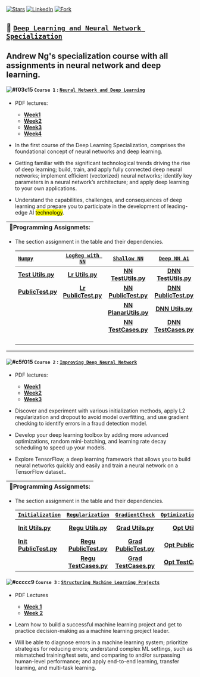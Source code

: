 [![Stars](https://img.shields.io/github/forks/kuta-ndze/neural-network-and-deep-learning-specialization?label=Stars&logoColor=orange&style=social)](https://github.com/kuta-ndze/neural-network-and-deep-learning-specialization/stargazers)
[![LinkedIn](https://img.shields.io/twitter/url?label=LinkedIn&logo=linkedIn&logoColor=red&style=social&url=https%3A%2F%2Fwww.linkedin.com%2Fin%2Fkuta-n-celdrick-b808ba169%2F)](https://www.linkedin.com/in/kuta-n-celdrick-b808ba169/)
[![Fork](https://img.shields.io/github/forks/kuta-ndze/neural-network-and-deep-learning-specialization?logoColor=orange&style=social)](https://github.com/kuta-ndze/neural-network-and-deep-learning-specialization/network/members)

## :traffic_light: [**`Deep Learning and Neural Network Specialization`**](https://www.coursera.org/programs/2339d1e5-504d-4412-ac0c-b05c637965db?collectionId=&currentTab=CATALOG&productId=W62RsyrdEeeFQQqyuQaohA&productType=s12n&showMiniModal=true)

## Andrew Ng's specialization course with all assignments in neural network and deep learning.

#### ![#f03c15](https://via.placeholder.com/15/f03c15/000000?text=+) `Course 1` : [**`Neural Network and Deep Learning`**](https://www.coursera.org/learn/neural-networks-deep-learning/home/welcome)

- PDF lectures:

  - [**Week1**](https://github.com/kuta-ndze/neural-network-and-deep-learning-specialization/blob/main/Course%201/C1_W1.pdf)
  - [**Week2**](https://github.com/kuta-ndze/neural-network-and-deep-learning-specialization/blob/main/Course%201/C1_W2.pdf)
  - [**Week3**](https://github.com/kuta-ndze/neural-network-and-deep-learning-specialization/blob/main/Course%201/C1_W3.pdf)
  - [**Week4**](https://github.com/kuta-ndze/neural-network-and-deep-learning-specialization/blob/main/Course%201/C1_W4.pdf)

- In the first course of the Deep Learning Specialization, comprises the foundational concept of neural networks and deep learning.
- Getting familiar with the significant technological trends driving the rise of deep learning; build, train, and apply fully connected deep neural networks; implement efficient (vectorized) neural networks; identify key parameters in a neural network’s architecture; and apply deep learning to your own applications.
- Understand the capabilities, challenges, and consequences of deep learning and prepare you to participate in the development of leading-edge AI <mark>technology</mark>.

| 🎲**Programming Assignmets:** |
| :---------------------------- |

- The section assignment in the table and their dependencies.

  | [**`Numpy`**](https://github.com/kuta-ndze/neural-network-and-deep-learning-specialization/blob/main/Course%201/Python_Basics_with_Numpy.ipynb) | [**`LogReg with NN`**](https://github.com/kuta-ndze/neural-network-and-deep-learning-specialization/blob/main/Course%201/Logistic_Regression_with_a_Neural_Network_mindset.ipynb) | [**`Shallow NN`**](https://github.com/kuta-ndze/neural-network-and-deep-learning-specialization/blob/main/Course%201/Planar_data_classification_with_one_hidden_layer.ipynb) | [**`Deep NN A1`**](https://github.com/kuta-ndze/neural-network-and-deep-learning-specialization/blob/main/Course%201/Building_your_Deep_Neural_Network_Step_by_Step.ipynb) | [**`Deep NN A2`**](https://github.com/kuta-ndze/neural-network-and-deep-learning-specialization/blob/main/Course%201/Deep%20Neural%20Network%20-%20Application.ipynb) |
  | :---------------------------------------------------------------------------------------------------------------------------------------------- | :-------------------------------------------------------------------------------------------------------------------------------------------------------------------------------: | :--------------------------------------------------------------------------------------------------------------------------------------------------------------------------: | :------------------------------------------------------------------------------------------------------------------------------------------------------------------------: | --------------------------------------------------------------------------------------------------------------------------------------------------------------------: |
  | [**Test Utils.py**](https://github.com/kuta-ndze/neural-network-and-deep-learning-specialization/blob/main/Course%201/test_utils.py)            |                         [**Lr Utils.py**](https://github.com/kuta-ndze/neural-network-and-deep-learning-specialization/blob/main/Course%201/lr_utils.py)                          |                  [**NN TestUtils.py**](https://github.com/kuta-ndze/neural-network-and-deep-learning-specialization/blob/main/Course%201/nn_test_utils.py)                   |                [**DNN TestUtils.py**](https://github.com/kuta-ndze/neural-network-and-deep-learning-specialization/blob/main/Course%201/dnn_test_utils.py)                 |                         [**DNN2 TestUtils.py**](https://github.com/kuta-ndze/neural-network-and-deep-learning-specialization/blob/main/Course%201/dnn2_test_utils.py) |
  | [**PublicTest.py**](https://github.com/kuta-ndze/neural-network-and-deep-learning-specialization/blob/main/Course%201/public_tests.py)          |                   [**Lr PublicTest.py**](https://github.com/kuta-ndze/neural-network-and-deep-learning-specialization/blob/main/Course%201/lr_public_tests.py)                    |                 [**NN PublicTest.py**](https://github.com/kuta-ndze/neural-network-and-deep-learning-specialization/blob/main/Course%201/nn_public_tests.py)                 |               [**DNN PublicTest.py**](https://github.com/kuta-ndze/neural-network-and-deep-learning-specialization/blob/main/Course%201/dnn_public_tests.py)               |                      [**DNN2 PublicTest.py**](https://github.com/kuta-ndze/neural-network-and-deep-learning-specialization/blob/main/Course%201/dnn2_public_tests.py) |
  |                                                                                                                                                 |                                                                                                                                                                                   |                  [**NN PlanarUtils.py**](https://github.com/kuta-ndze/neural-network-and-deep-learning-specialization/blob/main/Course%201/planar_utils.py)                  |                     [**DNN Utils.py**](https://github.com/kuta-ndze/neural-network-and-deep-learning-specialization/blob/main/Course%201/dnn_utils.py)                     |                            [**DNN2 Utils.py**](https://github.com/kuta-ndze/neural-network-and-deep-learning-specialization/blob/main/Course%201/dnn_app_utils_v3.py) |
  |                                                                                                                                                 |                                                                                                                                                                                   |                   [**NN TestCases.py**](https://github.com/kuta-ndze/neural-network-and-deep-learning-specialization/blob/main/Course%201/testCases_v2.py)                   |                 [**DNN TestCases.py**](https://github.com/kuta-ndze/neural-network-and-deep-learning-specialization/blob/main/Course%201/dnn_testCases.py)                 |                               [**Train Data**](https://github.com/kuta-ndze/neural-network-and-deep-learning-specialization/blob/main/Course%201/train_catvnoncat.h5) |
  |                                                                                                                                                 |                                                                                                                                                                                   |                                                                                                                                                                              |                                                                                                                                                                            |                                 [**Test Data**](https://github.com/kuta-ndze/neural-network-and-deep-learning-specialization/blob/main/Course%201/test_catvnoncat.h5) |

---

#### ![#c5f015](https://via.placeholder.com/15/c5f015/000000?text=+) `Course 2` : [**`Improving Deep Neural Network`**](https://www.coursera.org/learn/deep-neural-network/home/welcome)

- PDF lectures:

  - [**Week1**](https://github.com/kuta-ndze/neural-network-and-deep-learning-specialization/blob/main/Course%202/C2_W1.pdf)
  - [**Week2**](https://github.com/kuta-ndze/neural-network-and-deep-learning-specialization/blob/main/Course%202/C2_W2.pdf)
  - [**Week3**](https://github.com/kuta-ndze/neural-network-and-deep-learning-specialization/blob/main/Course%202/C2_W3.pdf)

- Discover and experiment with various initialization methods, apply L2 regularization and dropout to avoid model overfitting, and use gradient checking to identify errors in a fraud detection model.
- Develop your deep learning toolbox by adding more advanced optimizations, random mini-batching, and learning rate decay scheduling to speed up your models.
- Explore TensorFlow, a deep learning framework that allows you to build neural networks quickly and easily and train a neural network on a TensorFlow dataset..

| 🎲**Programming Assignmets:** |
| :---------------------------- |

- The section assignment in the table and their dependencies.

  | [**`Initialization`**](https://github.com/kuta-ndze/neural-network-and-deep-learning-specialization/blob/main/Course%202/Initialization.ipynb)   | [**`Regularization`**](https://github.com/kuta-ndze/neural-network-and-deep-learning-specialization/blob/main/Course%202/Regularization.ipynb)  | [**`GradientCheck`**](https://github.com/kuta-ndze/neural-network-and-deep-learning-specialization/blob/main/Course%202/Gradient_Checking.ipynb) | [**`OptimizationMethods`**](https://github.com/kuta-ndze/neural-network-and-deep-learning-specialization/blob/main/Course%202/Optimization_methods.ipynb) |                                                                                                                [**`TensorFlowIntro`**](https://github.com/kuta-ndze/neural-network-and-deep-learning-specialization/blob/main/Course%202/Tensorflow_introduction.ipynb) |
  | :----------------------------------------------------------------------------------------------------------------------------------------------- | :---------------------------------------------------------------------------------------------------------------------------------------------: | :----------------------------------------------------------------------------------------------------------------------------------------------: | :-------------------------------------------------------------------------------------------------------------------------------------------------------: | ----------------------------------------------------------------------------------------------------------------------------------------------------------------------------------------------------------------------------------------------------------------------: |
  | [**Init Utils.py**](https://github.com/kuta-ndze/neural-network-and-deep-learning-specialization/blob/main/Course%202/init_utils.py)             |       [**Regu Utils.py**](https://github.com/kuta-ndze/neural-network-and-deep-learning-specialization/blob/main/Course%202/reg_utils.py)       |        [**Grad Utils.py**](https://github.com/kuta-ndze/neural-network-and-deep-learning-specialization/blob/main/Course%202/gc_utils.py)        |          [**Opt Utils.py**](https://github.com/kuta-ndze/neural-network-and-deep-learning-specialization/blob/main/Course%202/opt_utils_v1a.py)           | [**TfUtils.py**](https://github.com/kuta-ndze/neural-network-and-deep-learning-specialization/blob/main/Course%202/tf_utils.py) [**ImprovUtils.py**](https://github.com/kuta-ndze/neural-network-and-deep-learning-specialization/blob/main/Course%202/improv_utils.py) |
  | [**Init PublicTest.py**](https://github.com/kuta-ndze/neural-network-and-deep-learning-specialization/blob/main/Course%202/init_public_tests.py) | [**Regu PublicTest.py**](https://github.com/kuta-ndze/neural-network-and-deep-learning-specialization/blob/main/Course%202/reg_public_tests.py) |  [**Grad PublicTest.py**](https://github.com/kuta-ndze/neural-network-and-deep-learning-specialization/blob/main/Course%202/gc_public_tests.py)  |      [**Opt PublicTest.py**](https://github.com/kuta-ndze/neural-network-and-deep-learning-specialization/blob/main/Course%202/opt_public_tests.py)       |                                                                                                                     [**ImprovPublicTest.py**](https://github.com/kuta-ndze/neural-network-and-deep-learning-specialization/blob/main/Course%202/improv_public_tests.py) |
  |                                                                                                                                                  |   [**Regu TestCases.py**](https://github.com/kuta-ndze/neural-network-and-deep-learning-specialization/blob/main/Course%202/reg_testCases.py)   |    [**Grad TestCases.py**](https://github.com/kuta-ndze/neural-network-and-deep-learning-specialization/blob/main/Course%202/gc_testCases.py)    |        [**Opt TestCases.py**](https://github.com/kuta-ndze/neural-network-and-deep-learning-specialization/blob/main/Course%202/opt_testCases.py)         |                                                                                                                        [**ImprovTestUtils.py**](https://github.com/kuta-ndze/neural-network-and-deep-learning-specialization/blob/main/Course%202/improv_test_utils.py) |

#### ![#ccccc9](https://via.placeholder.com/15/ccccc9/000000?text=+) `Course 3` : [**`Structuring Machine Learning Projects`**](https://www.coursera.org/learn/machine-learning-projects/home/welcome)

- PDF Lectures

  - [**Week 1**](https://github.com/kuta-ndze/neural-network-and-deep-learning-specialization/blob/main/Course%203/C3_W1.pdf)
  - [**Week 2**](https://github.com/kuta-ndze/neural-network-and-deep-learning-specialization/blob/main/Course%203/C3_W2.pdf)

- Learn how to build a successful machine learning project and get to practice decision-making as a machine learning project leader.

- Will be able to diagnose errors in a machine learning system; prioritize strategies for reducing errors; understand complex ML settings, such as mismatched training/test sets, and comparing to and/or surpassing human-level performance; and apply end-to-end learning, transfer learning, and multi-task learning.
